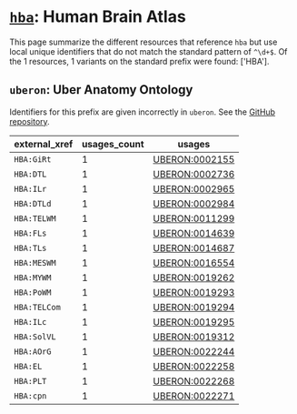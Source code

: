 # [`hba`](https://bioregistry.io/hba): Human Brain Atlas

This page summarize the different resources that reference `hba`
but use local unique identifiers that do not match the standard pattern of
`^\d+$`. Of the 1 resources,
1 variants on the standard prefix were found: ['HBA'].

## `uberon`: Uber Anatomy Ontology

Identifiers for this prefix are given incorrectly in `uberon`. See the [GitHub repository](https://github.com/obophenotype/uberon).

| external_xref   |   usages_count | usages                                                  |
|-----------------|----------------|---------------------------------------------------------|
| `HBA:GiRt`      |              1 | [UBERON:0002155](https://bioregistry.io/UBERON:0002155) |
| `HBA:DTL`       |              1 | [UBERON:0002736](https://bioregistry.io/UBERON:0002736) |
| `HBA:ILr`       |              1 | [UBERON:0002965](https://bioregistry.io/UBERON:0002965) |
| `HBA:DTLd`      |              1 | [UBERON:0002984](https://bioregistry.io/UBERON:0002984) |
| `HBA:TELWM`     |              1 | [UBERON:0011299](https://bioregistry.io/UBERON:0011299) |
| `HBA:FLs`       |              1 | [UBERON:0014639](https://bioregistry.io/UBERON:0014639) |
| `HBA:TLs`       |              1 | [UBERON:0014687](https://bioregistry.io/UBERON:0014687) |
| `HBA:MESWM`     |              1 | [UBERON:0016554](https://bioregistry.io/UBERON:0016554) |
| `HBA:MYWM`      |              1 | [UBERON:0019262](https://bioregistry.io/UBERON:0019262) |
| `HBA:PoWM`      |              1 | [UBERON:0019293](https://bioregistry.io/UBERON:0019293) |
| `HBA:TELCom`    |              1 | [UBERON:0019294](https://bioregistry.io/UBERON:0019294) |
| `HBA:ILc`       |              1 | [UBERON:0019295](https://bioregistry.io/UBERON:0019295) |
| `HBA:SolVL`     |              1 | [UBERON:0019312](https://bioregistry.io/UBERON:0019312) |
| `HBA:AOrG`      |              1 | [UBERON:0022244](https://bioregistry.io/UBERON:0022244) |
| `HBA:EL`        |              1 | [UBERON:0022258](https://bioregistry.io/UBERON:0022258) |
| `HBA:PLT`       |              1 | [UBERON:0022268](https://bioregistry.io/UBERON:0022268) |
| `HBA:cpn`       |              1 | [UBERON:0022271](https://bioregistry.io/UBERON:0022271) |

